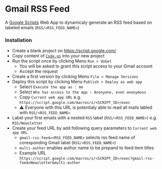 # Gmail RSS Feed
A [Google Scripts](https://script.google.com) Web App to dynamicaly generate an RSS feed based on labeled emails (`RSS/<RSS_FEED_NAME>`)

### Installation
* Create a blank project on https://script.google.com/
* Copy content of [`Code.gs`](Code.gs) into your new project
* Run the script once by clicking Menu `Run > doGet` 
  * You will be asked to grant this script access to your Gmail account
  * Accept the request
* Create a first version by clicking Menu `File > Manage Versions`
* Deploy this script by clicking Menu `Publish > Deploy as web app`
  * Select `Execute the app as : me`
  * Select `Who has access to the app : Anonyone, even anonymous`
  * Copy `Current web app URL` e.g. `https://script.google.com/macros/s/<SCRIPT_ID>/exec`
  * ⚠️ Everyone with this URL is potentialy able to read all mails labled with `RSS/<RSS_FEED_NAME>`
* Label your first emails with a nested `RSS` label (`RSS/<RSS_FEED_NAME>`) e.g. `RSS/Newsletter`
* Create your feed URL by add following query parameters to `Current web app URL`
  * `gmail-rss-feed=<RSS_FEED_NAME>` selects rss feed name of coresponding Gmail label (`RSS/<RSS_FEED_NAME>`)
  * `multi-author` enables author name to be prepand to feed item titles
  * Example URL `https://script.google.com/macros/s/<SCRIPT_ID>/exec?gmail-rss-feed=Newsletter&multi-author`
